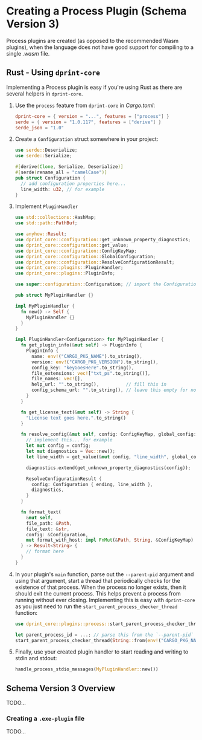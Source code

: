 # Creating a Process Plugin (Schema Version 3)

Process plugins are created (as opposed to the recommended Wasm plugins), when the language does not have good support for compiling to a single _.wasm_ file.

## Rust - Using `dprint-core`

Implementing a Process plugin is easy if you're using Rust as there are several helpers in `dprint-core`.

1. Use the `process` feature from `dprint-core` in _Cargo.toml_:

   ```toml
   dprint-core = { version = "...", features = ["process"] }
   serde = { version = "1.0.117", features = ["derive"] }
   serde_json = "1.0"
   ```

2. Create a `Configuration` struct somewhere in your project:

   ```rust
   use serde::Deserialize;
   use serde::Serialize;

   #[derive(Clone, Serialize, Deserialize)]
   #[serde(rename_all = "camelCase")]
   pub struct Configuration {
     // add configuration properties here...
     line_width: u32, // for example
   }
   ```

3. Implement `PluginHandler`

   ```rust
   use std::collections::HashMap;
   use std::path::PathBuf;

   use anyhow::Result;
   use dprint_core::configuration::get_unknown_property_diagnostics;
   use dprint_core::configuration::get_value;
   use dprint_core::configuration::ConfigKeyMap;
   use dprint_core::configuration::GlobalConfiguration;
   use dprint_core::configuration::ResolveConfigurationResult;
   use dprint_core::plugins::PluginHandler;
   use dprint_core::plugins::PluginInfo;

   use super::configuration::Configuration; // import the Configuration from above somehow

   pub struct MyPluginHandler {}

   impl MyPluginHandler {
     fn new() -> Self {
       MyPluginHandler {}
     }
   }

   impl PluginHandler<Configuration> for MyPluginHandler {
     fn get_plugin_info(&mut self) -> PluginInfo {
       PluginInfo {
         name: env!("CARGO_PKG_NAME").to_string(),
         version: env!("CARGO_PKG_VERSION").to_string(),
         config_key: "keyGoesHere".to_string(),
         file_extensions: vec!["txt_ps".to_string()],
         file_names: vec![],
         help_url: "".to_string(),          // fill this in
         config_schema_url: "".to_string(), // leave this empty for now
       }
     }

     fn get_license_text(&mut self) -> String {
       "License text goes here.".to_string()
     }

     fn resolve_config(&mut self, config: ConfigKeyMap, global_config: &GlobalConfiguration) -> ResolveConfigurationResult<Configuration> {
       // implement this... for example
       let mut config = config;
       let mut diagnostics = Vec::new();
       let line_width = get_value(&mut config, "line_width", global_config.line_width.unwrap_or(120), &mut diagnostics);

       diagnostics.extend(get_unknown_property_diagnostics(config));

       ResolveConfigurationResult {
         config: Configuration { ending, line_width },
         diagnostics,
       }
     }

     fn format_text(
       &mut self,
       file_path: &Path,
       file_text: &str,
       config: &Configuration,
       mut format_with_host: impl FnMut(&Path, String, &ConfigKeyMap) -> Result<String>,
     ) -> Result<String> {
       // format here
     }
   }
   ```

4. In your plugin's `main` function, parse out the `--parent-pid` argument and using that argument, start a thread that periodically checks for the existence of that process. When the process no longer exists, then it should exit the current process. This helps prevent a process from running without ever closing. Implementing this is easy with `dprint-core` as you just need to run the `start_parent_process_checker_thread` function:

   <!-- dprint-ignore -->
   ```rust
   use dprint_core::plugins::process::start_parent_process_checker_thread;

   let parent_process_id = ...; // parse this from the `--parent-pid` command line argument
   start_parent_process_checker_thread(String::from(env!("CARGO_PKG_NAME")), parent_process_id);
   ```

5. Finally, use your created plugin handler to start reading and writing to stdin and stdout:

   <!-- dprint-ignore -->
   ```rust
   handle_process_stdio_messages(MyPluginHandler::new())
   ```

## Schema Version 3 Overview

TODO...

### Creating a `.exe-plugin` file

TODO...

